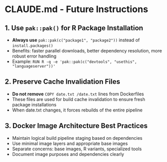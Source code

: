 # CLAUDE.md - Future Instructions

## 1. Use `pak::pak()` for R Package Installation

- **Always use** `pak::pak(c("package1", "package2"))` instead of `install.packages()`
- Benefits: faster parallel downloads, better dependency resolution, more robust error handling
- Example: `RUN R -q -e 'pak::pak(c("devtools", "usethis", "languageserver"))'`

## 2. Preserve Cache Invalidation Files

- **Do not remove** `COPY date.txt /date.txt` lines from Dockerfiles
- These files are used for build cache invalidation to ensure fresh package installations
- When date.txt changes, it forces rebuilds of the entire pipeline

## 3. Docker Image Architecture Best Practices

- Maintain logical build pipeline staging based on dependencies
- Use minimal image layers and appropriate base images
- Separate concerns: base images, R variants, specialized tools
- Document image purposes and dependencies clearly
